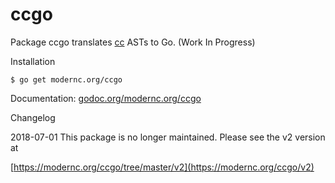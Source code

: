 # ccgo

Package ccgo translates [cc](https://modernc.org/cc/tree/master/v2) ASTs to Go. (Work In Progress)

Installation

    $ go get modernc.org/ccgo

Documentation: [godoc.org/modernc.org/ccgo](http://godoc.org/modernc.org/ccgo)

Changelog

2018-07-01 This package is no longer maintained. Please see the v2 version at

[https://modernc.org/ccgo/tree/master/v2](https://modernc.org/ccgo/v2)
